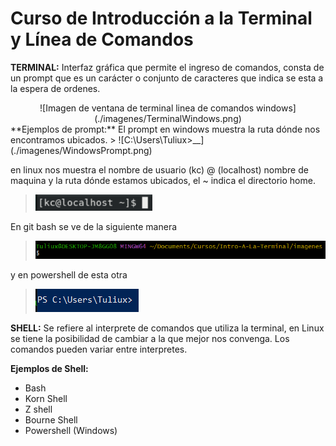 # Curso de Introducción a la Terminal y Línea de Comandos

**TERMINAL:** Interfaz gráfica que permite el ingreso de comandos, consta de un prompt que es un carácter o conjunto de caracteres que indica se esta a la espera de ordenes.
<center>![Imagen de ventana de terminal linea de comandos windows](./imagenes/TerminalWindows.png)</center>
**Ejemplos de prompt:**  
El prompt en windows muestra la ruta dónde nos encontramos ubicados.  
> ![C:\Users\Tuliux>__](./imagenes/WindowsPrompt.png)  

en linux nos muestra el nombre de usuario (kc) @ (localhost) nombre de maquina y la ruta dónde estamos ubicados, el ~ indica el directorio home.  
> ![kc@localhost ~$](./imagenes/LinuxPrompt.png)  

En git bash se ve de la siguiente manera   
> ![$](./imagenes/GitBashPrompt.png)  

y en powershell de esta otra  
> ![PS C:\Users\Tuliux>__](./imagenes/PowerShellPrompt.png)

**SHELL:** Se refiere al interprete de comandos que utiliza la terminal, en Linux se tiene la posibilidad de cambiar a la que mejor nos convenga. Los comandos pueden variar entre interpretes.

**Ejemplos de Shell:**

+ Bash
+ Korn Shell
+ Z shell
+ Bourne Shell
+ Powershell (Windows)